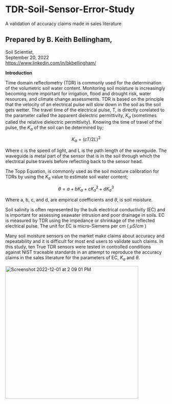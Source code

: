 # TDR-Soil-Sensor-Error-Study
A validation of accuracy claims made in sales literature
## Prepared by B. Keith Bellingham, <br />
Soil Scientist, <br />
September 20, 2022<br/>
https://www.linkedin.com/in/bkbellingham/

**Introduction**

Time domain reflectometry (TDR) is commonly used for the determination of the volumetric soil water 
content. Monitoring soil moisture is increasingly becoming more important for irrigation, 
flood and drought risk, water resources, and climate change assessments. TDR is based on the principle
that the velocity of an electrical pulse will slow down in the soil as the soil gets wetter. The 
travel time of the electrical pulse, T, is directly corelated to the parameter called the apparent dielectric permittivity, $K_a$ (sometimes called the relative dielectric permittivity). Knowing the time of travel of the pulse, the $K_a$ of the soil can be determined by;


$$K_a = (cT/2L)^2$$

Where c is the speed of light, and L is the path length of the waveguide. The waveguide is metal part of the sensor that is in the soil through which the electrical pulse travels before reflecting back to the sensor head. 

The Topp Equation, is commonly used as the soil moisture calibration for TDRs by using  the $K_a$ value to estimate soil water content; 

$$\theta = a + bK_a + cK_a^2 + dK_a^3$$

Where a, b, c, and d, are empirical coefficients and $\theta$, is soil moisture. 

Soil salinity is often represented by the bulk electrical conductivity (EC) and is important for assessing seawater intrusion and poor drainage in soils. EC is measured by TDR using the impedance or shrinkage of the reflected electrical pulse. The unit for EC is micro-Siemens per cm ( $\mu S/cm$ )

Many soil moisture sensors on the market make claims about accuracy and repeatability and it is difficult for most end users to validate such claims. In this study, ten True TDR sensors were tested in controlled conditions against NIST traceable standards in an attempt to reproduce the accuracy claims in the sales literature for the parameters of EC, $K_a$ and $\theta$. 

<img width="415" alt="Screenshot 2022-12-01 at 2 09 01 PM" src="https://user-images.githubusercontent.com/62969383/205170834-242dfa33-7269-4a68-8093-d333385c4adf.png">



